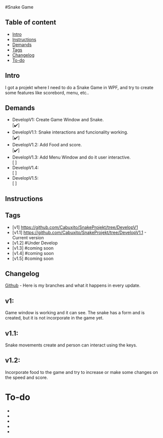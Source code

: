 #Snake Game

## Table of content

* [Intro](#Intro)
* [Instructions](#Instructions)
* [Demands](#Demands)
* [Tags](#Tags)
* [Changelog](#Changelog)
* [To-do](#To-do)
## Intro
I got a projekt where I need to do a Snake Game in WPF, and try to create some features like scorebord, menu, etc..

## Demands 

<ul>
  <li> DevelopV1: Create Game Window and Snake.</li> [✔️]
  <li> DevelopV1.1: Snake interactions and funcionality working.</li> [✔️]
  <li> DevelopV1.2: Add Food and score.</li> [✔️]
  <li> DevelopV1.3: Add Menu Window and do it user interactive.</li> [ ]
  <li> DevelopV1.4: </li> [ ]
  <li> DevelopV1.5: </li> [ ]
</ul>

## Instructions


## Tags

* [v1] https://github.com/Cabuxito/SnakeProjekt/tree/DevelopV1
* [v1.1] https://github.com/Cabuxito/SnakeProjekt/tree/DevelopV1.1 - Current version
* [v1.2] #Under Develop
* [v1.3] #coming soon
* [v1.4] #coming soon
* [v1.5] #coming soon

## Changelog

[Github](https://github.com/Cabuxito/Rent-A-Car/branches) - Here is my branches and what it happens in every update.

## v1:
Game window is working and it can see.
The snake has a form and is created, but it is not incorporate in the game yet.
## v1.1:
Snake movements create and person can interact using the keys.
## v1.2: 
Incorporate food to the game and try to increase or make some changes on the speed and score.



# To-do
* 
* 
* 
* 
* 
